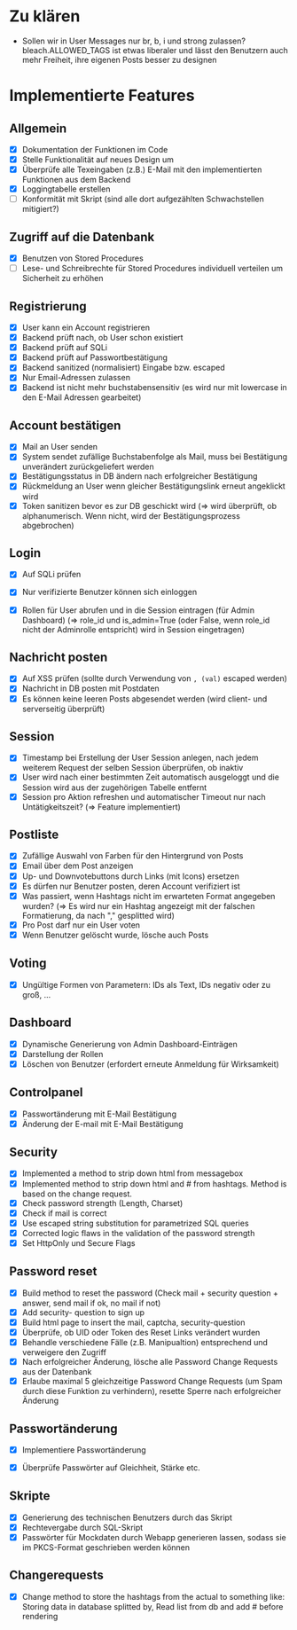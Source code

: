 ﻿# Zu klären

- Sollen wir in User Messages nur br, b, i und strong zulassen? bleach.ALLOWED_TAGS ist etwas liberaler und lässt den Benutzern auch mehr Freiheit, ihre eigenen
Posts besser zu designen


# Implementierte Features

## Allgemein
- [X] Dokumentation der Funktionen im Code
- [X] Stelle Funktionalität auf neues Design um
- [X] Überprüfe alle Texeingaben (z.B.) E-Mail mit den implementierten Funktionen aus dem Backend
- [X] Loggingtabelle erstellen
- [ ] Konformität mit Skript (sind alle dort aufgezählten Schwachstellen mitigiert?)

## Zugriff auf die Datenbank
- [X] Benutzen von Stored Procedures
- [ ] Lese- und Schreibrechte für Stored Procedures individuell verteilen um Sicherheit zu erhöhen

## Registrierung
- [X] User kann ein Account registrieren
- [X] Backend prüft nach, ob User schon existiert
- [X] Backend prüft auf SQLi
- [X] Backend prüft auf Passwortbestätigung
- [X] Backend sanitized (normalisiert) Eingabe bzw. escaped
- [x] Nur Email-Adressen zulassen
- [x] Backend ist nicht mehr buchstabensensitiv (es wird nur mit lowercase in den E-Mail Adressen gearbeitet)

## Account bestätigen
- [X] Mail an User senden
- [X] System sendet zufällige Buchstabenfolge als Mail, muss bei Bestätigung unverändert zurückgeliefert werden
- [X] Bestätigungsstatus in DB ändern nach erfolgreicher Bestätigung
- [X] Rückmeldung an User wenn gleicher Bestätigungslink erneut angeklickt wird
- [X] Token sanitizen bevor es zur DB geschickt wird (=> wird überprüft, ob alphanumerisch. Wenn nicht, wird der Bestätigungsprozess abgebrochen)

## Login
- [X] Auf SQLi prüfen
- [x] Nur verifizierte Benutzer können sich einloggen
- [X] Rollen für User abrufen und in die Session eintragen (für Admin Dashboard) (=> role_id und is_admin=True (oder False, wenn role_id nicht der Adminrolle entspricht) wird in Session eingetragen)


## Nachricht posten
- [X] Auf XSS prüfen (sollte durch Verwendung von `, (val)` escaped werden)
- [X] Nachricht in DB posten mit Postdaten
- [X] Es können keine leeren Posts abgesendet werden (wird client- und serverseitig überprüft)

## Session
- [X] Timestamp bei Erstellung der User Session anlegen, nach jedem weiterem Request der selben Session überprüfen, ob inaktiv
- [X] User wird nach einer bestimmten Zeit automatisch ausgeloggt und die Session wird aus der zugehörigen Tabelle entfernt
- [X] Session pro Aktion refreshen und automatischer Timeout nur nach Untätigkeitszeit? (=> Feature implementiert)

## Postliste
- [X] Zufällige Auswahl von Farben für den Hintergrund von Posts
- [X] Email über dem Post anzeigen
- [X] Up- und Downvotebuttons durch Links (mit Icons) ersetzen
- [X] Es dürfen nur Benutzer posten, deren Account verifiziert ist
- [X] Was passiert, wenn Hashtags nicht im erwarteten Format angegeben wurden? (=> Es wird nur ein Hashtag angezeigt mit der falschen Formatierung, da nach "," gesplitted wird)
- [X] Pro Post darf nur ein User voten
- [X] Wenn Benutzer gelöscht wurde, lösche auch Posts

## Voting
- [X] Ungültige Formen von Parametern: IDs als Text, IDs negativ oder zu groß, ...

## Dashboard
- [X] Dynamische Generierung von Admin Dashboard-Einträgen
- [X] Darstellung der Rollen
- [X] Löschen von Benutzer (erfordert erneute Anmeldung für Wirksamkeit)

## Controlpanel
- [X] Passwortänderung mit E-Mail Bestätigung
- [X] Änderung der E-mail mit E-Mail Bestätigung

## Security
- [x] Implemented a method to strip down html from messagebox
- [x] Implemented method to strip down html and # from hashtags. Method is based on the change request.
- [x] Check password strength (Length, Charset)
- [x] Check if mail is correct
- [x] Use escaped string substitution for parametrized SQL queries
- [x] Corrected logic flaws in the validation of the password strength
- [x] Set HttpOnly und Secure Flags

## Password reset
- [X] Build method to reset the password (Check mail + security question + answer, send mail if ok, no mail if not)
- [X] Add security- question to sign up
- [X] Build html page to insert the mail, captcha, security-question
- [X] Überprüfe, ob UID oder Token des Reset Links verändert wurden
- [X] Behandle verschiedene Fälle (z.B. Manipualtion) entsprechend und verweigere den Zugriff
- [X] Nach erfolgreicher Änderung, lösche alle Password Change Requests aus der Datenbank
- [X] Erlaube maximal 5 gleichzeitige Password Change Requests (um Spam durch diese Funktion zu verhindern), resette Sperre nach erfolgreicher Änderung

## Passwortänderung
- [X] Implementiere Passwortänderung
- [x] Überprüfe Passwörter auf Gleichheit, Stärke etc.


## Skripte
- [X] Generierung des technischen Benutzers durch das Skript
- [X] Rechtevergabe durch SQL-Skript
- [X] Passwörter für Mockdaten durch Webapp generieren lassen, sodass sie im PKCS-Format geschrieben werden können

## Changerequests
- [x] Change method to store the hashtags from the actual to something like: Storing data in database splitted by,
      Read list from db and add # before rendering
